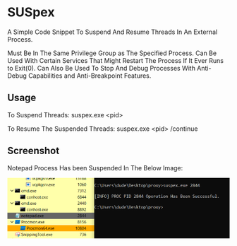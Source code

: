 # SUSpex
A Simple Code Snippet To Suspend And Resume Threads In An External Process.

Must Be In The Same Privilege Group as The Specified Process. Can Be Used With Certain Services That Might Restart The Process If It Ever Runs to Exit(0). Can Also Be Used To Stop And Debug Processes With Anti-Debug Capabilities and Anti-Breakpoint Features. 

## Usage
To Suspend Threads:                 suspex.exe \<pid\>

To Resume The Suspended Threads:    suspex.exe \<pid\> /continue


## Screenshot

Notepad Process Has been Suspended In The Below Image:

![Screenshot](suspex.png)
